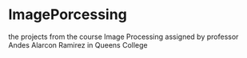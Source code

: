 # ImagePorcessing
the projects from the course Image Processing assigned by professor Andes Alarcon Ramirez in Queens College
